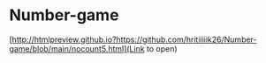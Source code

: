 # Number-game

 [http://htmlpreview.github.io?https://github.com/hritiiiiik26/Number-game/blob/main/nocount5.html](Link to open)
